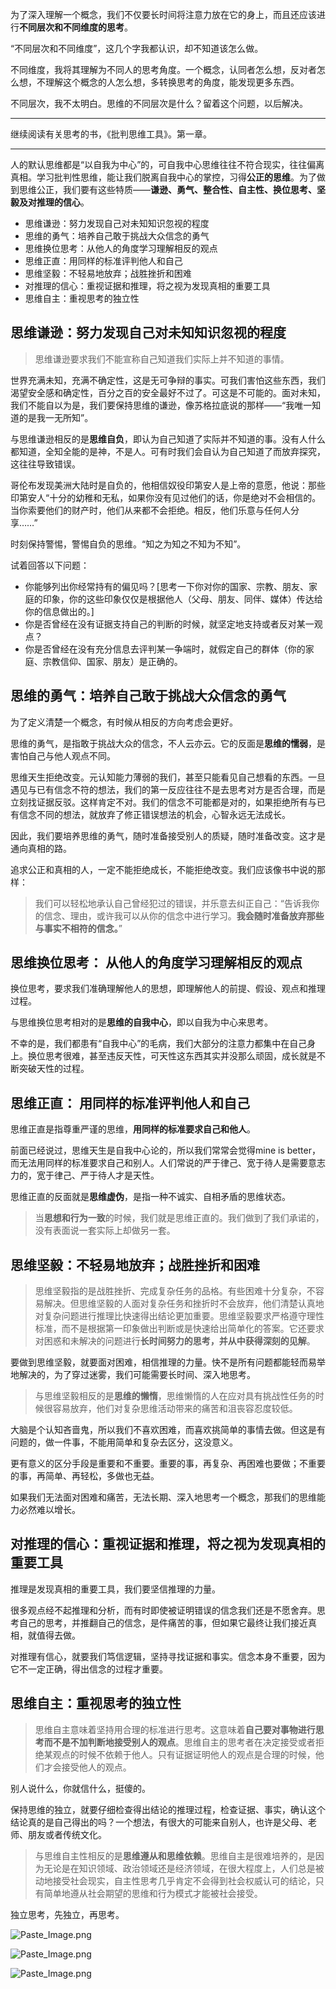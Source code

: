 为了深入理解一个概念，我们不仅要长时间将注意力放在它的身上，而且还应该进行**不同层次和不同维度的思考**。

“不同层次和不同维度”，这几个字我都认识，却不知道该怎么做。

不同维度，我将其理解为不同人的思考角度。一个概念，认同者怎么想，反对者怎么想，不理解这个概念的人怎么想，多转换思考的角度，能发现更多东西。

不同层次，我不太明白。思维的不同层次是什么？留着这个问题，以后解决。

------

继续阅读有关思考的书，《批判思维工具》。第一章。

----

人的默认思维都是“以自我为中心”的，可自我中心思维往往不符合现实，往往偏离真相。学习批判性思维，能让我们脱离自我中心的掌控，习得**公正的思维**。为了做到思维公正，我们要有这些特质——**谦逊、勇气、整合性、自主性、换位思考、坚毅及对推理的信心**。

- 思维谦逊：努力发现自己对未知知识忽视的程度
- 思维的勇气：培养自己敢于挑战大众信念的勇气
- 思维换位思考：从他人的角度学习理解相反的观点
- 思维正直：用同样的标准评判他人和自己
- 思维坚毅：不轻易地放弃；战胜挫折和困难
- 对推理的信心：重视证据和推理，将之视为发现真相的重要工具
- 思维自主：重视思考的独立性

## 思维谦逊：努力发现自己对未知知识忽视的程度

> 思维谦逊要求我们不能宣称自己知道我们实际上并不知道的事情。

世界充满未知，充满不确定性，这是无可争辩的事实。可我们害怕这些东西，我们渴望安全感和确定性，百分之百的安全最好不过了。可这是不可能的。面对未知，我们不能自以为是，我们要保持思维的谦逊，像苏格拉底说的那样——“我唯一知道的是我一无所知”。

与思维谦逊相反的是**思维自负**，即认为自己知道了实际并不知道的事。没有人什么都知道，全知全能的是神，不是人。可有时我们会自认为自己知道了而放弃探究，这往往导致错误。

哥伦布发现美洲大陆时是自负的，他相信奴役印第安人是上帝的意愿，他说：那些印第安人“十分的幼稚和无私，如果你没有见过他们的话，你是绝对不会相信的。当你索要他们的财产时，他们从来都不会拒绝。相反，他们乐意与任何人分享……”

时刻保持警惕，警惕自负的思维。“知之为知之不知为不知”。

试着回答以下问题：

- 你能够列出你经常持有的偏见吗？[思考一下你对你的国家、宗教、朋友、家庭的印象，你的这些印象仅仅是根据他人（父母、朋友、同伴、媒体）传达给你的信息做出的。]
- 你是否曾经在没有证据支持自己的判断的时候，就坚定地支持或者反对某一观点？
- 你是否曾经在没有充分信息去评判某一争端时，就假定自己的群体（你的家庭、宗教信仰、国家、朋友）是正确的。

## 思维的勇气：培养自己敢于挑战大众信念的勇气

为了定义清楚一个概念，有时候从相反的方向考虑会更好。

思维的勇气，是指敢于挑战大众的信念，不人云亦云。它的反面是**思维的懦弱**，是害怕自己与他人观点不同。

思维天生拒绝改变。元认知能力薄弱的我们，甚至只能看见自己想看的东西。一旦遇见与已有信念不符的想法，我们的第一反应往往不是去思考对方是否合理，而是立刻找证据反驳。这样肯定不对。我们的信念不可能都是对的，如果拒绝所有与已有信念不同的想法，就放弃了修正错误想法的机会，心智永远无法成长。

因此，我们要培养思维的勇气，随时准备接受别人的质疑，随时准备改变。这才是通向真相的路。

追求公正和真相的人，一定不能拒绝成长，不能拒绝改变。我们应该像书中说的那样：

> 我们可以轻松地承认自己曾经犯过的错误，并乐意去纠正自己：“告诉我你的信念、理由，或许我可以从你的信念中进行学习。**我会随时准备放弃那些与事实不相符的信念。**”

## 思维换位思考： 从他人的角度学习理解相反的观点

换位思考，要求我们准确理解他人的思想，即理解他人的前提、假设、观点和推理过程。

与思维换位思考相对的是**思维的自我中心**，即以自我为中心来思考。

不幸的是，我们都患有“自我中心”的毛病，我们大部分的注意力都集中在自己身上。换位思考很难，甚至违反天性，可天性这东西其实并没那么顽固，成长就是不断突破天性的过程。

## 思维正直： 用同样的标准评判他人和自己

思维正直是指尊重严谨的思维，**用同样的标准要求自己和他人**。

前面已经说过，思维天生是自我中心论的，所以我们常常会觉得mine is better，而无法用同样的标准要求自己和别人。人们常说的严于律己、宽于待人是需要意志力的，宽于律己、严于待人才是天性。

思维正直的反面就是**思维虚伪**，是指一种不诚实、自相矛盾的思维状态。

> 当**思想和行为一致**的时候，我们就是思维正直的。我们做到了我们承诺的，没有表面说一套实际上却做另一套。

## 思维坚毅：不轻易地放弃；战胜挫折和困难

> 思维坚毅指的是战胜挫折、完成复杂任务的品格。有些困难十分复杂，不容易解决。但思维坚毅的人面对复杂任务和挫折时不会放弃，他们清楚认真地对复杂问题进行推理比快速得出结论更加重要。思维坚毅要求严格遵守理性标准，而不是根据第一印象做出判断或是快速给出简单化的答案。它还要求对困惑和未解决的问题进行**长时间努力的思考，并从中获得深刻的见解**。

要做到思维坚毅，就要面对困难，相信推理的力量。快不是所有问题都能轻而易举地解决的，为了穿过迷雾，我们可能需要长时间、深入地思考。

> 与思维坚毅相反的是**思维的懒惰**，思维懒惰的人在应对具有挑战性任务的时候很容易放弃，他们对复杂思维活动带来的痛苦和沮丧容忍度较低。

大脑是个认知吝啬鬼，所以我们不喜欢困难，而喜欢挑简单的事情去做。但这是有问题的，做一件事，不能用简单和复杂去区分，这没意义。

更有意义的区分手段是重要和不重要。重要的事，再复杂、再困难也要做；不重要的事，再简单、再轻松，多做也无益。

如果我们无法面对困难和痛苦，无法长期、深入地思考一个概念，那我们的思维能力必然难以增长。

## 对推理的信心：重视证据和推理，将之视为发现真相的重要工具

推理是发现真相的重要工具，我们要坚信推理的力量。

很多观点经不起推理和分析，而有时即使被证明错误的信念我们还是不愿舍弃。思考自己的思考，并推翻自己的信念，是件痛苦的事，但如果它最终让我们接近真相，就值得去做。

对推理有信心，就要我们笃信逻辑，坚持寻找证据和事实。信念本身不重要，因为它不一定正确，得出信念的过程才重要。

## 思维自主：重视思考的独立性

> 思维自主意味着坚持用合理的标准进行思考。这意味着**自己要对事物进行思考而不是不加判断地接受别人的观点**。思维自主的思考者在决定接受或者拒绝某观点的时候不依赖于他人。只有证据证明他人的观点是合理的时候，他们才会接受他人的观点。

别人说什么，你就信什么，挺傻的。

保持思维的独立，就要仔细检查得出结论的推理过程，检查证据、事实，确认这个结论真的是自己得出的吗？一个想法，有很大的可能来自别人，也许是父母、老师、朋友或者传统文化。

> 与思维自主性相反的是**思维遵从和思维依赖**。思维自主是很难培养的，是因为无论是在知识领域、政治领域还是经济领域，在很大程度上，人们总是被动地接受社会现实，自主性思考几乎肯定不会得到社会权威认可的结论，只有简单地遵从社会期望的思维和行为模式才能被社会接受。

独立思考，先独立，再思考。

![Paste_Image.png](http://upload-images.jianshu.io/upload_images/197369-02fc9f3a7acb0448.png?imageMogr2/auto-orient/strip%7CimageView2/2/w/1240)

![Paste_Image.png](http://upload-images.jianshu.io/upload_images/197369-9c165ad95de0318b.png?imageMogr2/auto-orient/strip%7CimageView2/2/w/1240)

![Paste_Image.png](http://upload-images.jianshu.io/upload_images/197369-c242a1ad43aad050.png?imageMogr2/auto-orient/strip%7CimageView2/2/w/1240)
